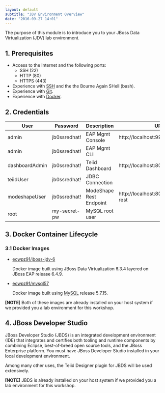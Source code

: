```yaml
---
layout: default
subtitle: "JDV Environment Overview"
date: "2016-09-27 14:01"
---
```


The purpose of this module is to introduce you to your JBoss Data Virtualization (JDV) lab environment.

## 1. Prerequisites

- Access to the Internet and the following ports:
  - SSH (22)
  - HTTP (80)
  - HTTPS (443)
- Experience with [SSH](http://bit.ly/2dx8P0G) and the the Bourne Again SHell (bash).
- Experience with [Git](http://bit.ly/2cTgp4D).
- Experience with [Docker](http://bit.ly/2dhG5LB).

## 2. Credentials

| User | Password | Description | URL |
| ------ | ------------ | ----------- | ---- |
| admin | jb0ssredhat! | EAP Mgmt Console | http://localhost:9990/console |
| admin | jb0ssredhat! | EAP Mgmt CLI | |
| dashboardAdmin | jb0ssredhat! | Teiid Dashboard | http://localhost:8080/dashboard |
| teiidUser | jb0ssredhat! | JDBC Connection | |
| modeshapeUser | jb0ssredhat! | ModeShape Rest Endpoint | http://localhost:8080/modeshape-rest |
| root  | my-secret-pw | MySQL root user | |

## 3. Docker Container Lifecycle

### 3.1 Docker Images

- [ecwpz91/jboss-jdv-6](http://bit.ly/2crwLqk)

    Docker image built using JBoss Data Virtualization 6.3.4 layered on JBoss EAP release 6.4.9.

- [ecwpz91/mysql57](http://bit.ly/2dx97EU)

    Docker image built using [MySQL](http://bit.ly/2cz3TZf) release 5.7.15.

**[NOTE]** Both of these images are already installed on your host system if we provided you a lab environment for this workshop.

## 4. JBoss Developer Studio

JBoss Developer Studio (JBDS) is an integrated development environment (IDE) that integrates and certifies both tooling and runtime components by combining Eclipse, best-of-breed open source tools, and the JBoss Enterprise platform. You must have JBoss Developer Studio installed in your local development environment.

Among many other uses, the Teiid Designer plugin for JBDS will be used extensively.

**[NOTE]** JBDS is already installed on your host system if we provided you a lab environment for this workshop.
